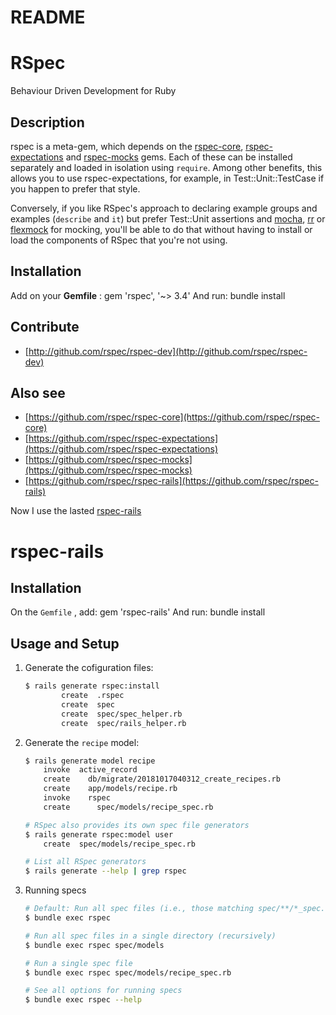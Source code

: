 # README

# RSpec

Behaviour Driven Development for Ruby

## Description

rspec is a meta-gem, which depends on the
[rspec-core](https://github.com/rspec/rspec-core),
[rspec-expectations](https://github.com/rspec/rspec-expectations)
and [rspec-mocks](https://github.com/rspec/rspec-mocks) gems. Each of these
can be installed separately and loaded in isolation using `require`. Among
other benefits, this allows you to use rspec-expectations, for example, in
Test::Unit::TestCase if you happen to prefer that style.

Conversely, if you like RSpec's approach to declaring example groups and
examples (`describe` and `it`) but prefer Test::Unit assertions and
[mocha](https://github.com/freerange/mocha), [rr](https://github.com/rr/rr)
or [flexmock](https://github.com/jimweirich/flexmock) for mocking, you'll be
able to do that without having to install or load the components of RSpec that
you're not using.

## Installation
Add on your **Gemfile** :
    gem 'rspec', '~> 3.4'
And run:
    bundle install 

## Contribute

* [http://github.com/rspec/rspec-dev](http://github.com/rspec/rspec-dev)

## Also see

* [https://github.com/rspec/rspec-core](https://github.com/rspec/rspec-core)
* [https://github.com/rspec/rspec-expectations](https://github.com/rspec/rspec-expectations)
* [https://github.com/rspec/rspec-mocks](https://github.com/rspec/rspec-mocks)
* [https://github.com/rspec/rspec-rails](https://github.com/rspec/rspec-rails)


Now I use the lasted [rspec-rails](https://github.com/rspec/rspec-rails)

# rspec-rails

## Installation
On the `Gemfile` , add:
    gem 'rspec-rails'
And run:
    bundle install

## Usage and Setup
1. Generate the cofiguration files:

    ```sh
    $ rails generate rspec:install
            create  .rspec
            create  spec
            create  spec/spec_helper.rb
            create  spec/rails_helper.rb
    ```

2. Generate the `recipe` model:

    ```sh
    $ rails generate model recipe
        invoke  active_record
        create    db/migrate/20181017040312_create_recipes.rb
        create    app/models/recipe.rb
        invoke    rspec
        create      spec/models/recipe_spec.rb

    # RSpec also provides its own spec file generators
    $ rails generate rspec:model user
        create  spec/models/recipe_spec.rb

    # List all RSpec generators
    $ rails generate --help | grep rspec
    ```

3. Running specs

    ```sh
    # Default: Run all spec files (i.e., those matching spec/**/*_spec.rb)
    $ bundle exec rspec

    # Run all spec files in a single directory (recursively)
    $ bundle exec rspec spec/models

    # Run a single spec file
    $ bundle exec rspec spec/models/recipe_spec.rb

    # See all options for running specs
    $ bundle exec rspec --help
    ```


